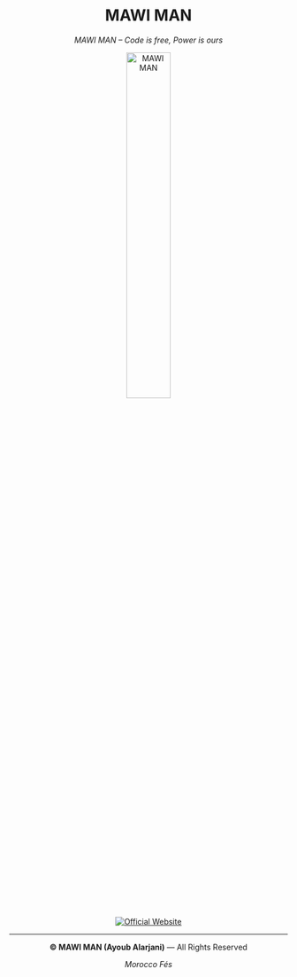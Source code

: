 <div align="center">
  <h1><strong>MAWI MAN</strong></h1>
  <p><em>MAWI MAN – Code is free, Power is ours</em></p>
  <img src="https://www.mawiman.com/assets/img/mawiman/Icon-1.png" alt="MAWI MAN" width="40%">
</div>
<div align="center">
  <a href="https://www.mawiman.com">
    <img src="https://img.shields.io/badge/Official_Website-www.mawiman.com-dc2626?style=for-the-badge" alt="Official Website">
  </a>

</div>
  
---

<div align="center">
  <p><strong>© MAWI MAN (Ayoub Alarjani)</strong> — All Rights Reserved</p>
  <p><em>Morocco Fés</em></p>
</div>